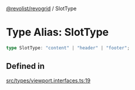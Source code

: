 [@revolist/revogrid](README.md) / SlotType

# Type Alias: SlotType

```ts
type SlotType: "content" | "header" | "footer";
```

## Defined in

[src/types/viewport.interfaces.ts:19](https://github.com/revolist/revogrid/blob/ff1c29109648eb0543e674392be7b9af90d92acc/src/types/viewport.interfaces.ts#L19)
